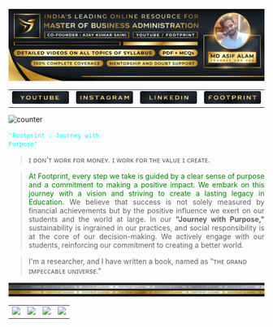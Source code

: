 ![(banner.png)](https://github.com/themdasifalam/themdasifalam/blob/main/UP.png)
<table>
  <tr>
    <td><a href="https://www.youtube.com/@FootprintClasses"><img src="https://github.com/themdasifalam/themdasifalam/blob/main/1.png" /></a></td>
    <td><a href="https://www.instagram.com/footprint.co.in/"><img src="https://github.com/themdasifalam/themdasifalam/blob/main/2.png" /></a></td>
    <td><a href="https://www.linkedin.com/in/mdasifalam/"><img src="https://github.com/themdasifalam/themdasifalam/blob/main/3.png" /></a></td>
    <td><a href="https://www.footprint.co.in/"><img src="https://github.com/themdasifalam/themdasifalam/blob/main/4.png" /></a></td>
  </tr>
</table>
  
![counter](https://komarev.com/ghpvc/?username=themdasifalam&style=flat-square)

<code style="color : aqua">"Footprint : Journey with Purpose"</code>

> ɪ ᴅᴏɴ'ᴛ ᴡᴏʀᴋ ғᴏʀ ᴍᴏɴᴇʏ. ɪ ᴡᴏʀᴋ ғᴏʀ ᴛʜᴇ ᴠᴀʟᴜᴇ ɪ ᴄʀᴇᴀᴛᴇ.

> <p align="justify" > <font color="green"> At Footprint, every step we take is guided by a clear sense of purpose and a commitment to making a positive impact. We embark on this journey with a vision and striving to create a lasting legacy in Education.</font> We believe that success is not solely measured by financial achievements but by the positive influence we exert on our students and the world at large. In our <b >"Journey with Purpose,"</b> sustainability is ingrained in our practices, and social responsibility is at the core of our decision-making. We actively engage with our students, reinforcing our commitment to creating a better world. </p>

> I'm a researcher, and I have written a book, named as "ᴛʜᴇ ɢʀᴀɴᴅ ɪᴍᴘᴇᴄᴄᴀʙʟᴇ ᴜɴɪᴠᴇʀsᴇ."


![(banner.png)](https://github.com/themdasifalam/themdasifalam/blob/main/Line.png)


<table>
  <tr>
    <td><a href="https://www.youtube.com/@FootprintClasses"><img src="https://github.com/themdasifalam/themdasifalam/blob/main/FP%201.gif" /></a></td>
    <td><a href="https://www.instagram.com/footprint.co.in/"><img src="https://github.com/themdasifalam/themdasifalam/blob/main/FP%202.gif" /></a></td>
    <td><a href="https://www.youtube.com/@FootprintClasses"><img src="https://github.com/themdasifalam/themdasifalam/blob/main/FP%201.gif" /></a></td>
    <td><a href="https://www.instagram.com/footprint.co.in/"><img src="https://github.com/themdasifalam/themdasifalam/blob/main/FP%202.gif" /></a></td>
  </tr>
</table>
